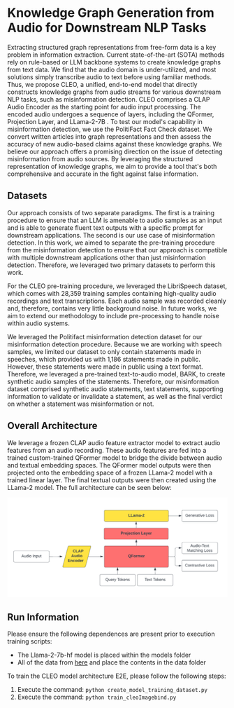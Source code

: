 # Knowledge Graph Generation from Audio for Downstream NLP Tasks
Extracting structured graph representations from free-form data is a key problem in information extraction. Current state-of-the-art (SOTA) methods rely on rule-based or LLM backbone systems to create knowledge graphs from text data. We find that the audio domain is under-utilized, and most solutions simply transcribe audio to text before using familiar methods. Thus, we propose CLEO, a unified, end-to-end model that directly constructs knowledge graphs from audio streams for various downstream NLP tasks, such as misinformation detection. CLEO comprises a CLAP Audio Encoder as the starting point for audio input processing. The encoded audio undergoes a sequence of layers, including the QFormer, Projection Layer, and LLama-2-7B . To test our model's capability in misinformation detection, we use the PolitiFact Fact Check dataset. We convert written articles into graph representations and then assess the accuracy of new audio-based claims against these knowledge graphs. We believe our approach offers a promising direction on the issue of detecting misinformation from audio sources. By leveraging the structured representation of knowledge graphs, we aim to provide a tool that's both comprehensive and accurate in the fight against false information.

## Datasets
Our approach consists of two separate paradigms. The first is a training procedure to ensure that an LLM is amenable to audio samples as an input and is able to generate fluent text outputs with a specific prompt for downstream applications. The second is our use case of misinformation detection. In this work, we aimed to separate the pre-training procedure from the misinformation detection to ensure that our approach is compatible with multiple downstream applications other than just misinformation detection. Therefore, we leveraged two primary datasets to perform this work.

For the CLEO pre-training procedure, we leveraged the LibriSpeech dataset, which comes with 28,359 training samples containing high-quality audio recordings and text transcriptions. Each audio sample was recorded cleanly and, therefore, contains very little background noise. In future works, we aim to extend our methodology to include pre-processing to handle noise within audio systems.

We leveraged the Politifact misinformation detection dataset for our misinformation detection procedure. Because we are working with speech samples, we limited our dataset to only contain statements made in speeches, which provided us with 1,186 statements made in public. However, these statements were made in public using a text format. Therefore, we leveraged a pre-trained text-to-audio model, BARK, to create synthetic audio samples of the statements. Therefore, our misinformation dataset comprised synthetic audio statements, text statements, supporting information to validate or invalidate a statement, as well as the final verdict on whether a statement was misinformation or not.

## Overall Architecture
We leverage a frozen CLAP audio feature extractor model to extract audio features from an audio recording. These audio features are fed into a trained custom-trained QFormer model to bridge the divide between audio and textual embedding spaces. The QFormer model outputs were then projected onto the embedding space of a frozen LLama-2 model with a trained linear layer. The final textual outputs were then created using the LLama-2 model. The full architecture can be seen below:

![CLAP Architecture](assets/architecture.png)


## Run Information
Please ensure the following dependences are present prior to execution training scripts:
- The Llama-2-7b-hf model is placed within the models folder
- All of the data from [here](https://drive.google.com/drive/folders/1IOJK9t-DTel4gUKr1ff4Y4w-7kz8BFkP?usp=drive_link) and place the contents in the data folder

To train the CLEO model architecture E2E, please follow the following steps:
1. Execute the command: `python create_model_training_dataset.py`
2. Execute the command: `python train_cleoImagebind.py`

